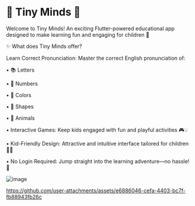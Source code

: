 # 🌟 Tiny Minds 🌟

Welcome to Tiny Minds!
An exciting Flutter-powered educational app designed to make learning fun and engaging for children 🎉

✨ What does Tiny Minds offer?

 Learn Correct Pronunciation: Master the correct English pronunciation of:
 
 • 📚 Letters
 
 • 🔢 Numbers
 
 • 🎨 Colors
 
 • 🔺 Shapes
 
 • 🐾 Animals
 
 • Interactive Games: Keep kids engaged with fun and playful activities 🎮💡
 
 • Kid-Friendly Design: Attractive and intuitive interface tailored for children 🌈✨
 
 • No Login Required: Jump straight into the learning adventure—no hassle! 🚀
 
![image](https://github.com/JustRana/TinyMinds/assets/108571071/158d5877-4c62-4961-b8d3-d06af5afc342)

https://github.com/user-attachments/assets/e6886046-cefa-4403-bc7f-fb88943fb26c

